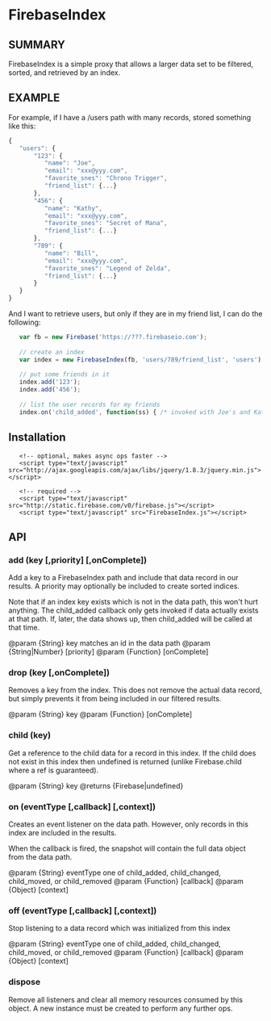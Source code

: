 
# FirebaseIndex

## SUMMARY

FirebaseIndex is a simple proxy that allows a larger data set to be filtered, sorted, and retrieved
by an index.

## EXAMPLE

For example, if I have a /users path with many records, stored something like this:

```javascript
{
   "users": {
       "123": {
          "name": "Joe",
          "email": "xxx@yyy.com",
          "favorite_snes": "Chrono Trigger",
          "friend_list": {...}
       },
       "456": {
          "name": "Kathy",
          "email": "xxx@yyy.com",
          "favorite_snes": "Secret of Mana",
          "friend_list": {...}
       },
       "789": {
          "name": "Bill",
          "email": "xxx@yyy.com",
          "favorite_snes": "Legend of Zelda",
          "friend_list": {...}
       }
   }
}
```

And I want to retrieve users, but only if they are in my friend list, I can do the following:

```javascript
   var fb = new Firebase('https://???.firebaseio.com');
   
   // create an index
   var index = new FirebaseIndex(fb, 'users/789/friend_list', 'users');
   
   // put some friends in it
   index.add('123');
   index.add('456');
   
   // list the user records for my friends
   index.on('child_added', function(ss) { /* invoked with Joe's and Kathy's user records */ });
```

## Installation

```
   <!-- optional, makes async ops faster -->
   <script type="text/javascript" src="http://ajax.googleapis.com/ajax/libs/jquery/1.8.3/jquery.min.js"></script>

   <!-- required -->
   <script type="text/javascript" src="http://static.firebase.com/v0/firebase.js"></script>
   <script type="text/javascript" src="FirebaseIndex.js"></script>
```

## API

### add (key [,priority] [,onComplete])

Add a key to a FirebaseIndex path and include that data record in our results. A priority may optionally be
included to create sorted indices.

Note that if an index key exists which is not in the data path, this won't hurt anything. The child_added
callback only gets invoked if data actually exists at that path. If, later, the data shows up, then child_added
will be called at that time.

@param {String} key  matches an id in the data path
@param {String|Number} [priority]
@param {Function} [onComplete]


### drop (key [,onComplete])

Removes a key from the index. This does not remove the actual data record, but simply prevents it from being
included in our filtered results.

@param {String} key
@param {Function} [onComplete]

### child (key)

Get a reference to the child data for a record in this index. If the child does not exist in this index
then undefined is returned (unlike Firebase.child where a ref is guaranteed).

@param {String} key
@returns {Firebase|undefined}

### on (eventType [,callback] [,context])
Creates an event listener on the data path. However, only records in this index are included in
the results.

When the callback is fired, the snapshot will contain the full data object from the data path.

@param {String}   eventType  one of child_added, child_changed, child_moved, or child_removed
@param {Function} [callback]
@param {Object}   [context]
   
### off (eventType [,callback] [,context])

Stop listening to a data record which was initialized from this index

@param {String}   eventType  one of child_added, child_changed, child_moved, or child_removed
@param {Function} [callback]
@param {Object}   [context]

### dispose
Remove all listeners and clear all memory resources consumed by this object. A new instance must
be created to perform any further ops.
